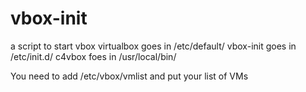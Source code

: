 vbox-init
=========

a script to start vbox
virtualbox goes in /etc/default/
vbox-init goes in /etc/init.d/
c4vbox foes in /usr/local/bin/


You need to add /etc/vbox/vmlist and put your list of VMs
